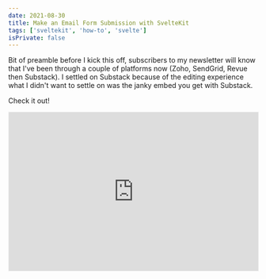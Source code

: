 ```yaml
---
date: 2021-08-30
title: Make an Email Form Submission with SvelteKit
tags: ['sveltekit', 'how-to', 'svelte']
isPrivate: false
---
```


<script>
  import Details from '$lib/components/details.svelte'
</script>

Bit of preamble before I kick this off, subscribers to my newsletter
will know that I've been through a couple of platforms now (Zoho,
SendGrid, Revue then Substack). I settled on Substack because of the
editing experience what I didn't want to settle on was the janky embed
you get with Substack.

Check it out!

<iframe
  title="substack_subscribe"
  src="https://spences10.substack.com/embed"
  width="100%"
  height="320"
  style="border:1px solid #EEE; background:transparent;"
  frameborder="0"
  scrolling="no"
/>

Depending on what theme you're using this can potentially be
acceptable, probably not though!

I did get my own custom form working with Substack locally. The
**Tl;Dr** is I popped open the network tab in the browser and made a
note of where the submission was going and checked out the payload so
I could try make a similar submission with Insomnia. This worked
locally! But on deploying to Vercel the submit wasn't working and I
went back to using the Substack embed. Sad times!

## Revue has an open API

Then I remembered that Revue had an open API with docs and everything
so I created an account (I deleted my old one) and used Insomnia to
try out some of the API methods, it worked locally with Insomnia!

So I swapped out the Substack endpoint with the Revue one deployed it
to Vercel and tried it out. I could add new subscribers to my Revue
account! Joy! Ok onto the how to!

## Testing the Revue endpoint

Because Revue has an open API that means there's ✨[documentation]✨

If you're following along you will need your Revue API key, you can
find it at the bottom of the [integrations] page.

Scroll to the bottom and look for something like this:

<div style="text-align:center;">
<br />

Your API key is `2f09ecd9-6a64-4d5b-9c77-a5587cedbcf7`.

Usage of the API must follow Revue's [Terms of Service] and [Privacy
Policy].

<br />
</div>

⚠️ Usual warning about exposing API keys here, there doesn't seem to
be a way to generate a new Revue API key, so if it's leaked somewhere
I'm not sure how you'd go about revoking it.

Using Insomnia the first thing I did was check out the POST method
with `https://www.getrevue.co/api/v2/subscribers` the request body was
this:

```json
{
  "email": "spences10apps+test@gmail.com",
  "first_name": "",
  "last_name": "",
  "double_opt_in": false
}
```

As a side note you can add a `+` to the end of an email address in
Gmail to give it a unique name. So in the case of the example `+test`
is what I'm using as a way to identify the email address.

The Bearer token looked like this `Token <your-api-key>`.

Hit Send button and wait for the response! I get a 200 OK with the
preview reply looking something like this:

```json
{
  "id": 5654821249,
  "list_id": 216568,
  "email": "spences10apps+test@gmail.com",
  "first_name": "",
  "last_name": "",
  "last_changed": "2021-08-31T20:10:24.197Z"
}
```

Alright, sweet! I can now add a subscriber to my Revue account via the
Revue API!

## Setup the project

In this example like the last couple of examples I've done I'll be
using Matt Jennings' [SvelteKit blog template]; it's what this site is
based off of.

ℹ️ This is for a SvelteKit project hosted on Vercel, if you're
following along then this is what I'm doing:

```bash
git clone git@github.com:mattjennings/sveltekit-blog-template.git
cd sveltekit-blog-template
npm i
```

Matt's example uses the SvelteKit `adapter-static` and because I'm
deploying to Vercel I'll need to install `adapter-vercel` and add that
in the `svelte.config.js`:

```bash
# uninstall adapter-static
npm un @sveltejs/adapter-static
# install adapter-vercel
npm i @sveltejs/adapter-vercel@next
```

Then it's a case of swapping out the first line here `adapter-static`
with `adapter-vercel`:

```js
import adapter from '@sveltejs/adapter-vercel'
import { mdsvex } from 'mdsvex'
import preprocess from 'svelte-preprocess'
import mdsvexConfig from './mdsvex.config.js'

/** @type {import('@sveltejs/kit').Config} */
const config = {
  extensions: ['.svelte', ...mdsvexConfig.extensions],
  // Consult https://github.com/sveltejs/svelte-preprocess
  // for more information about preprocessors
  preprocess: [
    mdsvex(mdsvexConfig),
    [
      preprocess({
        postcss: true,
      }),
    ],
  ],

  kit: {
    target: '#svelte',
    adapter: adapter(),
  },
}

export default config
```

The rest of the config here isn't really pertenant, what matters is
that I have swapped out `adapter-static` with `adapter-vercel` I've
literally copied the code of what I'm working on.

## Setting up environment variables

Because I'm going to be using an API key I don't want exposed there's
a few things I'll need to do!

First is to add `.env` to the `.gitignore` file. For some reason this
isn't in the default skeleton you make with `npm init svelte@next`
project so I'll be adding `.env` to the `.gitignore` file. I'll be
doing this via the terminal, you can edit the file manually if you
like:

```bash
echo .env >> .gitignore
```

SvelteKit uses [Vite] and you can prefix you environment variables
with `VITE_` so they're available to the client (the browser) this
also means that they can be seen from the client.

Although the code for an endpoint runs on the server and adding the
`VITE_` means that you can access the variable in development mode it
_shouldn't_ be exposed to the client **but** I prefer to use
`process.env` to access the variables.

I've made a short post on how to use [`.env` secrets in SvelteKit] if
you need a bit more detail on that.

I'm going to install `env-cmd` and add that to the dev script, first
up install the package:

```bash
npm i -D env-cmd
```

Then add it to the dev script:

```json
"scripts": {
  "dev": "env-cmd svelte-kit dev",
```

No I can access environment variables in development mode.

## Setting up the endpoint

Now I'll need to set up the endpoint to submit the email to the Revue
API. I'll do this in the terminal:

```bash
# make the directory
mkdir src/routes/email-submit
# create the file
touch src/routes/email-submit/index.json.js
```

Now for the endpoint `post` function!

Now I can scaffold ou the function to submit the email to the Revue
API.

For now, to test it's worked I'll **hardcode** in the email address to
the `POST` body, then I'll build on that once I've validated it's
working.

```js
export async function post() {
  const REVUE_API_KEY = process.env['REVUE_API_KEY']
  try {
    const res = await fetch(
      'https://www.getrevue.co/api/v2/subscribers',
      {
        method: 'POST',
        headers: {
          Authorization: `Token ${REVUE_API_KEY}`,
          'Content-Type': 'application/json',
        },
        body: JSON.stringify({
          email: 'spences10apps+test@gmail.com',
          first_name: '',
          last_name: '',
          double_opt_in: false,
        }),
      }
    )
    if (res.ok) {
      return {
        status: 200,
        body: JSON.stringify({
          message: 'email sent!',
        }),
      }
    }
    if (res.status !== 200) {
      return {
        status: 400,
        body: JSON.stringify({
          message: 'bad request',
        }),
      }
    }
  } catch (error) {
    return {
      status: 500,
      body: JSON.stringify({
        message: 'something went wrong with the email submit!',
      }),
    }
  }
}
```

Nice big wall of text! Like that? Apologies, you could just remove the
error checks and YOLO it if you like, I'm not your mum! 😂

So everything is wrapped in a `try` block and if there's an bad
request made to the Revue API then that'll be caught and a response of
`bad request` given.

There's a final catch if the Revue request fails as well.

ℹ️ One thing to note is that I'm not asking for a first or last name
and that I'm not requiring users to double opt in (i.e. reply to
another email to say yes sign me up to the list I've just subscribed
to).

**Note** again, if you didn't catch it earlier, the email address is
hardcoded in here:

```js
body: JSON.stringify({
  email: 'spences10apps+test@gmail.com',
  first_name: '',
  last_name: '',
  double_opt_in: false,
})
```

I'll be changing that once I've validated the submit is working. I
cover that in the [Receive email in endpoint] section.

If you want you can do what you like with these options, my aim is to
remove as much friction as possible.

Sweet! Now that the endpoint is set up I can test it by submitting a
request from a page.

## Setting up the submit form

I'm going to create a sign up component and then use that on the index
page of the project, first I'll create the component in the `lib`
folder:

```bash
touch src/lib/components/submit.svelte
```

Then add the following script to the component:

```svelte
<script>
  let email = ''
  let showMessage = false
  let responseMessage = ''

  async function submitForm() {
    const submit = await fetch('/email-submit.json', {
      method: 'POST',
      body: JSON.stringify({ email }),
    })
    const data = await submit.json()

    if (data.message === 'bad request') {
      showMessage = true
      responseMessage = `That looks like a bad request`
    }
    if (data.message === 'email sent!') {
      showMessage = true
      responseMessage = `Sweet! You're signed up!`
    }
    if (
      data.message === 'something went wrong with the email submit!'
    ) {
      showMessage = false
      // deal with failed response from server
    }
  }
</script>
```

So this is setting up the call to the endpoint using the browser fetch
API to the endpoint `/email-submit.json` then setting the `success`
variable if there's no issues.

In the body of the component I'll add the form and the submit button,
the project uses Tailwind so I've added some minimal styles:

```svelte
<div class="mb-10">
  {#if success}
    <div class="text-center">
      <h3 class="font-extrabold text-3xl">{responseMessage}</h3>
    </div>
  {:else}
    <div class="text-center">
      <h3 class="font-extrabold text-3xl">
        Sign up for the newsletter
      </h3>
      <form class="" on:submit|preventDefault={submitForm}>
        <label for="email" class="label">
          <span class="sr-only">Your Email</span>
        </label>
        <input
          id="email"
          aria-label="email"
          type="email"
          name="email"
          autocomplete="email"
          placeholder="your@email.com"
          required
          bind:value={email}
        />
        <input type="submit" />
      </form>
    </div>
  {/if}
</div>
```

The main part to note here is in the `<form>` element and the call to
`submitForm` via `on:submit|preventDefault={submitForm}`. this is
going to call the `submitForm` function defined in the `<script>` at
the top of the component.

This is all wrapped in a Svelte `{# if}` directive so that there can
be a message displayed with the `showMessage` variable to the user
once they have submitted the form.

Full code from the component here if you need it.

<Details buttonText="submit.svelte code">

```svelte
<script>
  let email = ''
  let showMessage = false
  let responseMessage = ''

  async function submitForm() {
    const submit = await fetch('/email-submit.json', {
      method: 'POST',
      body: JSON.stringify({ email }),
    })
    const data = await submit.json()

    if (data.message === 'bad request') {
      showMessage = true
      responseMessage = `That looks like a bad request`
    }
    if (data.message === 'email sent!') {
      showMessage = true
      responseMessage = `Sweet! You're signed up!`
    }
    if (
      data.message === 'something went wrong with the email submit!'
    ) {
      showMessage = false
      // deal with failed response from server
    }
  }
</script>

<div class="mb-10">
  {#if success}
    <div class="text-center">
      <h3 class="font-extrabold text-3xl">{responseMessage}</h3>
    </div>
  {:else}
    <div class="text-center">
      <h3 class="font-extrabold text-3xl">
        Sign up for the newsletter
      </h3>
      <form class="" on:submit|preventDefault={submitForm}>
        <label for="email" class="label">
          <span class="sr-only">Your Email</span>
        </label>
        <input
          id="email"
          aria-label="email"
          type="email"
          name="email"
          autocomplete="email"
          placeholder="your@email.com"
          required
          bind:value={email}
        />
        <input type="submit" />
      </form>
    </div>
  {/if}
</div>
```

</Details>

## Test the submit

Time to add the sign up form to the index page of the project and hit
submit!

I'll import the `<Submit />` component into `src/routes/index.svelte`
here's what the top of the file looks like for me:

```svelte
<script>
  import ButtonLink from '$lib/components/ButtonLink.svelte'
  import Submit from '$lib/components/submit.svelte'
  import { name } from '$lib/info.js'
  import { format } from 'date-fns'

  export let posts
  export let page

  $: isFirstPage = page === 1
  $: hasNextPage = posts[posts.length - 1]?.previous
</script>

<svelte:head>
  <title>{name}</title>
</svelte:head>

<Submit />

<div class="flex flex-col flex-grow">
  <!-- rest of the code here -->
```

Now I can enter an email address and hit submit! It doesn't matter
what the email is because it's hardcoded into the endpoint at the
moment!

I'll hit submit and I'll go over to my Revue [subscribers list] and
check to see if the email is there!

![revue-subscribers-list-search]

Sweet! Now I've validated the submit is working I can delete the
subscriber from my [subscribers list] and go about having the endpoint
receive what is submitted from the component!

## Receive email in endpoint

Now all I need to do is add the the `req` parameter to the `post`
function on the `email-submit` endpoint and pull out (destructure) the
`email` from the `req.body`!

```js
export async function post(req) {
  const { email } = JSON.parse(req.body)
  const REVUE_API_KEY = process.env['REVUE_API_KEY']

  try {
    const res = await fetch('https://www.getrevue.co/api/v2/subscribers', {
      method: 'POST',
      headers: {
        Authorization: `Token ${REVUE_API_KEY}`,
        'Content-Type': 'application/json'
      },
      body: JSON.stringify({
        email,
        first_name: '',
        last_name: '',
        double_opt_in: false
      })
    })
  // rest of the code unchanged
```

## Test it's worked on Vercel

Ok, now time to test it's working when deployed to Vercel! I use the
Vercel CLI so I can push this off from my terminal with once command
`vc` and off it goes!

I've selected the default for all the CLI options, here's what I have:

```bash
➜ vc
Vercel CLI 23.0.1
? Set up and deploy “~/repos/svelte-kit-form-submission”? [Y/n] y
? Which scope do you want to deploy to? Scott Spence
? Link to existing project? [y/N] n
? What's your project's name? svelte-kit-form-submission
? In which directory is your code located? ./
Auto-detected Project Settings (SvelteKit):
- Build Command: `npm run build` or `svelte-kit build`
- Output Directory: public
- Development Command: svelte-kit dev --port $PORT
? Want to override the settings? [y/N] n
```

There is one issue however, currently there's no environment variable
for the Revue api set up on Vercel, so if I go to the preview
generated and try submit an email I'll get the bad response message!

From the Vercel project I'll navigate to Settings > Environment
Variables and add in the `REVUE_API_KEY` name and value. Now I can run
the Vercel CLI again and test the form again, wait for the submit then
the Revue [subscribers list] again!

**Success** 🎉

![revue-subscribers-list-search]

## Wrap up!

That's it, I've gone and added an email submit from to a site that
uses the Revue API with SvelteKit endpoints!

I cann now use this pattern in other projects!

<!-- Links -->

[sveltekit blog template]:
  https://github.com/mattjennings/sveltekit-blog-template
[documentation]: https://www.getrevue.co/api#get-/v2/lists
[integrations]: https://www.getrevue.co/app/integrations
[terms of service]: https://www.getrevue.co/terms
[privacy policy]: https://www.getrevue.co/privacy/platform
[vite]: https://vitejs.dev/
[`.env` secrets in sveltekit]:
  https://scottspence.com/posts/sveltekit-env-secrets
[subscribers list]: https://www.getrevue.co/app/lists
[receive email in endpoint]: #receive-email-in-endpoint

<!-- Images -->

[revue-subscribers-list-search]:
  https://res.cloudinary.com/defkmsrpw/image/upload/q_auto,f_auto/v1633881311/scottspence.com/revue-subscribers-list-search.png
